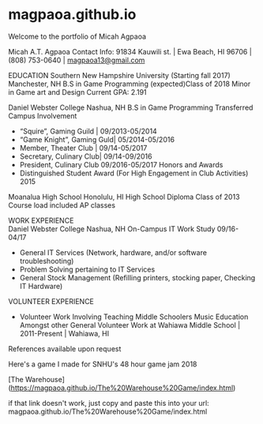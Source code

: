 # magpaoa.github.io

Welcome to the portfolio of Micah Agpaoa

Micah A.T. Agpaoa
Contact Info:
91834 Kauwili st. | Ewa Beach, HI 96706 | (808) 753-0640 | magpaoa13@gmail.com

EDUCATION
Southern New Hampshire University (Starting fall 2017)                 Manchester, NH
B.S in Game Programming                                                (expected)Class of 2018
Minor in Game art and Design
Current GPA: 2.191

Daniel Webster College                                                        Nashua, NH
B.S in Game Programming                                                Transferred
Campus Involvement
* “Squire”, Gaming Guild | 09/2013-05/2014
* “Game Knight”, Gaming Guld| 05/2014-05/2016
* Member, Theater Club | 09/14-05/2017
* Secretary, Culinary Club| 09/14-09/2016
* President, Culinary Club 09/2016-05/2017
Honors and Awards
* Distinguished Student Award (For High Engagement in Club Activities) 2015

Moanalua High School                                                                   Honolulu, HI
High School Diploma                                                        Class of 2013
Course load included AP classes

WORK EXPERIENCE  
Daniel Webster College                                                        Nashua, NH
On-Campus IT Work Study                                                09/16- 04/17
* General IT Services (Network, hardware, and/or software troubleshooting)
* Problem Solving pertaining to IT Services
* General Stock Management (Refilling printers, stocking paper, Checking IT Hardware)

VOLUNTEER EXPERIENCE
* Volunteer Work Involving Teaching Middle Schoolers Music Education Amongst other General Volunteer Work at Wahiawa Middle School | 2011-Present | Wahiawa, HI

References available upon request


Here's a game I made for SNHU's 48 hour game jam 2018

[The Warehouse] (https://magpaoa.github.io/The%20Warehouse%20Game/index.html)

if that link doesn't work, just copy and paste this into your url:
magpaoa.github.io/The%20Warehouse%20Game/index.html

